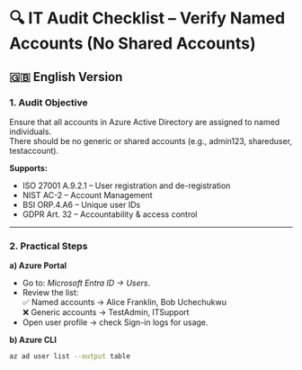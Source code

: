 # 🔍 IT Audit Checklist – Verify Named Accounts (No Shared Accounts)

## 🇬🇧 English Version

### 1. Audit Objective
Ensure that all accounts in Azure Active Directory are assigned to named individuals.  
There should be no generic or shared accounts (e.g., admin123, shareduser, testaccount).

**Supports:**  
- ISO 27001 A.9.2.1 – User registration and de-registration  
- NIST AC-2 – Account Management  
- BSI ORP.4.A6 – Unique user IDs  
- GDPR Art. 32 – Accountability & access control  

---

### 2. Practical Steps
**a) Azure Portal**  
- Go to: *Microsoft Entra ID → Users*.  
- Review the list:  
  ✅ Named accounts → Alice Franklin, Bob Uchechukwu  
  ❌ Generic accounts → TestAdmin, ITSupport  
- Open user profile → check Sign-in logs for usage.  

**b) Azure CLI**  
```bash
az ad user list --output table
